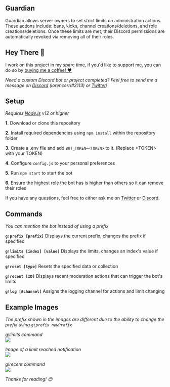 ## Guardian

Guardian allows server owners to set strict limits on administration actions. These actions include: bans, kicks, channel creations/deletions, and role creations/deletions. Once these limits are met, their Discord permissions are automatically revoked via removing all of their roles.

## Hey There 👋

I work on this project in my spare time, if you'd like to support me, you can do so by [buying me a coffee! ❤️](https://www.buymeacoffee.com/lorencerri)

*Need a custom Discord bot or project completed? Feel free to send me a message on [Discord](https://discord.gg/plexidev) (lorencerri#2113) or [Twitter](https://twitter.com/lorencerri)!*

## Setup

_Requires [Node.js](nodejs.org) v12 or higher_

**1.** Download or clone this repository

**2.** Install required dependencies using `npm install` within the repository folder

**3.** Create a .env file and add `BOT_TOKEN=<TOKEN>` to it. (Replace \<TOKEN\> with your TOKEN)

**4.** Configure `config.js` to your personal preferences

**5.** Run `npm start` to start the bot

**6.** Ensure the highest role the bot has is higher than others so it can remove their roles

If you have any questions, feel free to either ask me on [Twitter](https://twitter.com/lorencerri) or [Discord](https://discord.gg/plexidev).

## Commands

_You can mention the bot instead of using a prefix_

**`g!prefix [prefix]`** Displays the current prefix, changes the prefix if specified

**`g!limits [index] [value]`** Displays the limits, changes an index's value if specified

**`g!reset [type]`** Resets the specified data or collection

**`g!recent [ID]`** Displays recent moderation actions that can trigger the bot's limits

**`g!log [#channel]`** Assigns the logging channel for actions and limit changing

## Example Images

_The prefix shown in the images are different due to the ability to change the prefix using `g!prefix newPrefix`_

_g!limits command_ <br>
![](https://i.plexidev.org/w05p)

_Image of a limit reached notification_ <br>
![](https://i.plexidev.org/gVYq)

_g!recent command_ <br>
![](https://i.plexidev.org/nfMD)

*Thanks for reading! 😊*
